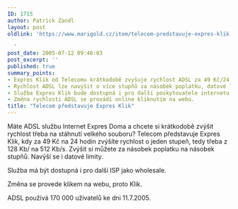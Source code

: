 ```yaml
---
ID: 1715
author: Patrick Zandl
layout: post
oldlink: 'https://www.marigold.cz/item/telecom-predstavuje-expres-klik

  '
post_date: 2005-07-12 09:46:03
post_excerpt: ''
published: true
summary_points:
- Expres Klik od Telecomu krátkodobě zvyšuje rychlost ADSL za 49 Kč/24 hodin.
- Rychlost ADSL lze navýšit o více stupňů za násobek poplatku, datové limity rostou.
- Služba Expres Klik bude dostupná i pro další poskytovatele internetu.
- Změna rychlosti ADSL se provádí online kliknutím na webu.
title: "Telecom představuje Expres Klik"
---
```


<p>Máte ADSL službu Internet Expres Doma a chcete si krátkodobě zvýšit rychlost třeba na stáhnutí velkého souboru? Telecom představuje Expres Klik, kdy za 49 Kč na 24 hodin zvýšíte rychlost o jeden stupeň, tedy třeba z 128 Kb/ na 512 Kb/s. Zvýšit si můžete za násobek poplatku na násobek stupňů. Navýší se i datové limity.</p>

<p>Služba má být dostupná i pro další ISP jako wholesale.</p>

<p>Změna se provede klikem na webu, proto Klik.</p>

<p>ADSL používá 170 000 uživatelů ke dni 11.7.2005.
</p>